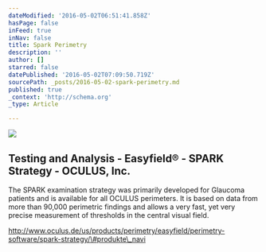 ```yaml
---
dateModified: '2016-05-02T06:51:41.858Z'
hasPage: false
inFeed: true
inNav: false
title: Spark Perimetry
description: ''
author: []
starred: false
datePublished: '2016-05-02T07:09:50.719Z'
sourcePath: _posts/2016-05-02-spark-perimetry.md
published: true
_context: 'http://schema.org'
_type: Article

---
```

![](https://the-grid-user-content.s3-us-west-2.amazonaws.com/f04e7d90-9f7e-4407-a5ed-5587c45df05b.jpg)

<article style=""><h1>Testing and Analysis - Easyfield® - SPARK Strategy - OCULUS, Inc.</h1><p>The SPARK examination strategy was primarily developed for Glaucoma patients and is available for all OCULUS perimeters. It is based on data from more than 90,000 perimetric findings and allows a very fast, yet very precise measurement of thresholds in the central visual field.</p></article>

http://www.oculus.de/us/products/perimetry/easyfield/perimetry-software/spark-strategy/\#produkte\_navi